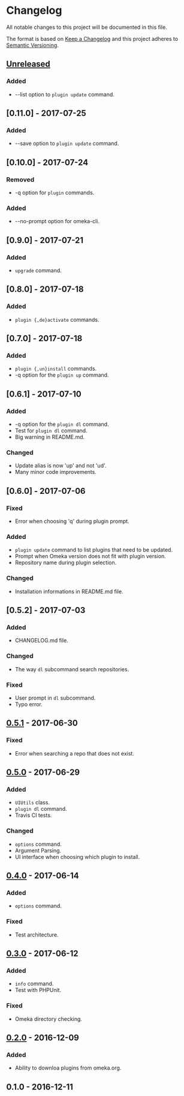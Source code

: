 # Changelog
All notable changes to this project will be documented in this file.

The format is based on [Keep a Changelog](http://keepachangelog.com/en/1.0.0/)
and this project adheres to [Semantic Versioning](http://semver.org/spec/v2.0.0.html).

## [Unreleased]
### Added
- --list option to `plugin update` command.

## [0.11.0] - 2017-07-25
### Added
- --save option to `plugin update` command.

## [0.10.0] - 2017-07-24
### Removed
- -q option for `plugin` commands.

### Added
- --no-prompt option for omeka-cli.

## [0.9.0] - 2017-07-21
### Added
- `upgrade` command.

## [0.8.0] - 2017-07-18
### Added
- `plugin {,de}activate` commands.

## [0.7.0] - 2017-07-18
### Added
- `plugin {,un}install` commands.
- -q option for the `plugin up` command.

## [0.6.1] - 2017-07-10
### Added
- -q option for the `plugin dl` command.
- Test for `plugin dl` command.
- Big warning in README.md.

### Changed
- Update alias is now 'up' and not 'ud'.
- Many minor code improvements.

## [0.6.0] - 2017-07-06
### Fixed
- Error when choosing 'q' during plugin prompt.

### Added
- `plugin update` command to list plugins that need to be updated.
- Prompt when Omeka version does not fit with plugin version.
- Repository name during plugin selection.

### Changed
- Installation informations in README.md file.

## [0.5.2] - 2017-07-03
### Added
- CHANGELOG.md file.

### Changed
- The way `dl` subcommand search repositories.

### Fixed
- User prompt in `dl` subcommand.
- Typo error.

## [0.5.1] - 2017-06-30
### Fixed
- Error when searching a repo that does not exist.

## [0.5.0] - 2017-06-29
### Added
- `UIUtils` class.
- `plugin dl` command.
- Travis CI tests.

### Changed
- `options` command.
- Argument Parsing.
- UI interface when choosing which plugin to install.

## [0.4.0] - 2017-06-14
### Added
- `options` command.

### Fixed
- Test architecture.

## [0.3.0] - 2017-06-12
### Added
- `info` command.
- Test with PHPUnit.

### Fixed
- Omeka directory checking.

## [0.2.0] - 2016-12-09
### Added
- Ability to downloa plugins from omeka.org.

## 0.1.0 - 2016-12-11

[Unreleased]: https://github.com/biblibre/omeka-cli/compare/v0.5.1...HEAD
[0.5.1]: https://github.com/biblibre/omeka-cli/compare/v0.5.0...v0.5.1
[0.5.0]: https://github.com/biblibre/omeka-cli/compare/v0.4.0...v0.5.0
[0.4.0]: https://github.com/biblibre/omeka-cli/compare/v0.3.0...v0.4.0
[0.3.0]: https://github.com/biblibre/omeka-cli/compare/v0.2.0...v0.3.0
[0.2.0]: https://github.com/biblibre/omeka-cli/compare/v0.1.0...v0.2.0

